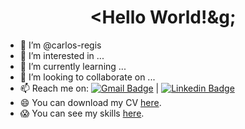 <p align="center">
  <h1 align="center">&lt;Hello World!&g;</h1>
</p>

- 👋 I’m @carlos-regis
- 👀 I’m interested in ...
- 🌱 I’m currently learning ...
- 💞️ I’m looking to collaborate on ...
- 📫 Reach me on: [![Gmail Badge](https://img.shields.io/badge/-Gmail-c14438?style=flat-square&logo=Gmail&logoColor=white&link=mailto:cr@carlosregis.com)](mailto:cr@carlosregis.com) | [![Linkedin Badge](https://img.shields.io/badge/-LinkedIn-blue?style=flat-square&logo=Linkedin&logoColor=white&link=https://www.linkedin.com/in/carlos-regis/)](https://www.linkedin.com/in/carlos-regis/)
- 😄 You can download my CV [here](https://github.com/carlos-regis/carlos-regis/blob/master/CV_Carlos_Regis.pdf "here").
- 😱 You can see my skills [here](https://github.com/carlos-regis/carlos-regis/blob/master/technical_skills.md "here").

<!---
carlos-regis/carlos-regis is a ✨ special ✨ repository because its `README.md` (this file) appears on your GitHub profile.
You can click the Preview link to take a look at your changes.
--->
